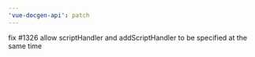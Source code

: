 ```yaml
---
'vue-docgen-api': patch
---
```


fix #1326 allow scriptHandler and addScriptHandler to be specified at the same time
